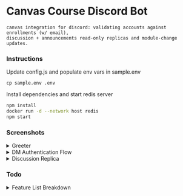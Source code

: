 # Canvas Course Discord Bot

```
canvas integration for discord: validating accounts against enrollments (w/ email),
discussion + announcements read-only replicas and module-change updates. 
```

### Instructions

Update config.js and populate env vars in sample.env

```
cp sample.env .env
```

Install dependencies and start redis server

```bash
npm install
docker run -d --network host redis
npm start
```

### Screenshots

<details>
    <summary>
        Greeter
    </summary>
    <p>
        ![Greeter](https://user-images.githubusercontent.com/39606633/124411629-40601580-dd90-11eb-9b8e-132b7ef592fc.png)
    </p>
</details> 

<details>
    <summary>
          DM Authentication Flow
    </summary>
    <p>![image](https://user-images.githubusercontent.com/39606633/124411747-7c937600-dd90-11eb-9398-62e9f8c92622.png)</p>
</details> 

<details>
    <summary>
        Discussion Replica
    </summary>
    <p>
        ![image](https://user-images.githubusercontent.com/39606633/124411915-cb411000-dd90-11eb-85c9-069bc25c5318.png)
    </p>
</details> 

### Todo
<details>
    <summary>Feature List Breakdown
    </summary>
    <p>
        
-   [x] Grant user the "subject:student" role when they verify their enrolled student email

    -   [x] Bot sends a pm upon user reacting to a message
    -   [x] Bot accepts user input {userid} e.g. amcclernon
    -   [x] Bot verifies {userid} as enrolled in a subject
    -   [x] Bot emails user input {userid}@student.unimelb.edu.au w/ verification code {verifycode}
    -   [x] Bot accepts user input {verifycode} and verifies correctness
    -   [x] Bot applies correct subject role to user + student role

-   [x] Track Canvas Discussion Forum

    -   [x] Authenticate w/ api on canvas
    -   [x] Download and perform a diff on comments / posts
    -   [x] send new msg to discussion channel

-   [x] Track Canvas Announcements

    -   [x] Authenticate w/ api on canvas
    -   [x] Diff announcements
    -   [x] send new msg to announcements channel if diff exists

-   [x] Track enrolled student list

    -   [x] Authenticate w/ api on canvas
    -   [x] Diff student list
    -   [x] Update state

-   [x] Track Module Changes

    -   [x] Authenticate w/ api on canvas
    -   [x] Diff whitelisted modules
    -   [x] send new msg with diff if exists

-   [x] Staging

    -   [x] Refactor and sanitize
    -   [ ] Manage Deps **blocked on this** [PR](https://github.com/ubccapico/node-canvas-api/pull/24)
    -   [x] Dockerfile
    -   [ ] Pass all settings via env-vars for docker compose / k3s
    </p>
</details>


